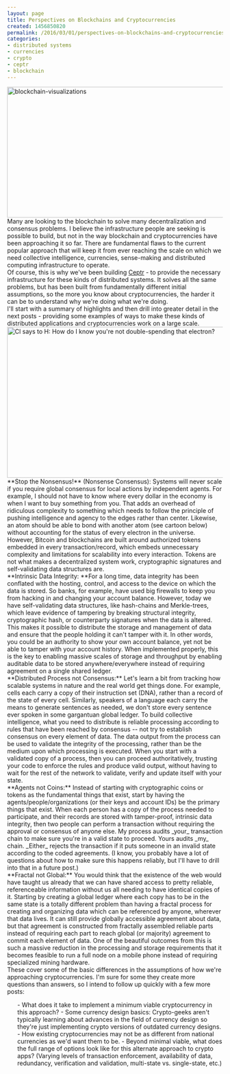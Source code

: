 ```yaml
---
layout: page
title: Perspectives on Blockchains and Cryptocurrencies
created: 1456850820
permalink: /2016/03/01/perspectives-on-blockchains-and-cryptocurrencies
categories:
- distributed systems
- currencies
- crypto
- ceptr
- blockchain
---
```

<div><img alt="blockchain-visualizations" src="https://cdn-images-1.medium.com/max/1000/1*1lsXLGDJEBsaZfoytza3CQ.jpeg" style="width: 760px; height: 305px;">Many are looking to the blockchain to solve many decentralization and consensus problems. I believe the infrastructure people are seeking is possible to build, but not in the way blockchain and cryptocurrencies have been approaching it so far.  There are fundamental flaws to the current popular approach that will keep it from ever reaching the scale on which we need collective intelligence, currencies, sense-making and distributed computing infrastructure to operate. </div><div> </div><div>Of course, this is why we've been building <a href="http://ceptr.org">Ceptr</a> - to provide the necessary infrastructure for these kinds of distributed systems. It solves all the same problems, but has been built from fundamentally different initial assumptions, so the more you know about cryptocurrencies, the harder it can be to understand why we're doing what we're doing.</div><div> </div><div>I'll start with a summary of highlights and then drill into greater detail in the next posts - providing some examples of ways to make these kinds of distributed applications and cryptocurrencies work on a large scale.</div><div> </div><div><img alt="Cl says to H: How do I know you're not double-spending that electron?" src="https://cdn-images-1.medium.com/max/1500/1*Dz70hK-Q_tihH94o74Qk6A.png" style="width: 760px; height: 352px;"></div><div><!--break--></div><div>**Stop the Nonsensus!** (Nonsense Consensus): Systems will never scale if you require global consensus for local actions by independent agents. For example, I should not have to know where every dollar in the economy is when I want to buy something from you. That adds an overhead of ridiculous complexity to something which needs to follow the principle of pushing intelligence and agency to the edges rather than center. Likewise, an atom should be able to bond with another atom (see cartoon below) without accounting for the status of every electron in the universe. However, Bitcoin and blockchains are built around authorized tokens embedded in every transaction/record, which embeds unnecessary complexity and limitations for scalability into every interaction. Tokens are not what makes a decentralized system work, cryptographic signatures and self-validating data structures are.</div><div> </div><div>**Intrinsic Data Integrity: **For a long time, data integrity has been conflated with the hosting, control, and access to the device on which the data is stored. So banks, for example, have used big firewalls to keep you from hacking in and changing your account balance. However, today we have self-validating data structures, like hash-chains and Merkle-trees, which leave evidence of tampering by breaking structural integrity, cryptographic hash, or counterparty signatures when the data is altered. This makes it possible to distribute the storage and management of data and ensure that the people holding it can't tamper with it. In other words, you could be an authority to show your own account balance, yet not be able to tamper with your account history. When implemented properly, this is the key to enabling massive scales of storage and throughput by enabling auditable data to be stored anywhere/everywhere instead of requiring agreement on a single shared ledger.</div><div> </div><div>**Distributed Process not Consensus:** Let's learn a bit from tracking how scalable systems in nature and the real world get things done.  For example, cells each carry a copy of their instruction set (DNA), rather than a record of the state of every cell. Similarly, speakers of a language each carry the means to generate sentences as needed, we don't store every sentence ever spoken in some gargantuan global ledger. To build collective intelligence, what you need to distribute is reliable processing according to rules that have been reached by consensus -- not try to establish consensus on every element of data. The data output from the process can be used to validate the integrity of the processing, rather than be the medium upon which processing is executed. When you start with a validated copy of a process, then you can proceed authoritatively, trusting your code to enforce the rules and produce valid output, without having to wait for the rest of the network to validate, verify and update itself with your state.</div><div> </div><div>**Agents not Coins:** Instead of starting with cryptographic coins or tokens as the fundamental things that exist, start by having the agents/people/organizations (or their keys and account IDs) be the primary things that exist. When each person has a copy of the process needed to participate, and their records are stored with tamper-proof, intrinsic data integrity, then two people can perform a transaction without requiring the approval or consensus of anyone else. My process audits _your_ transaction chain to make sure you're in a valid state to proceed. Yours audits _my_ chain. _Either_ rejects the transaction if it puts someone in an invalid state according to the coded agreements. (I know, you probably have a lot of questions about how to make sure this happens reliably, but I'll have to drill into that in a future post.)</div><div> </div><div>**Fractal not Global:** You would think that the existence of the web would have taught us already that we can have shared access to pretty reliable, referenceable information without us all needing to have  identical copies of it. Starting by creating a global ledger where each copy has to be in the same state is a totally different problem than having a fractal process for creating and organizing data which can be referenced by anyone, wherever that data lives. It can still provide globally accessible agreement about data, but that agreement is constructed from fractally assembled reliable parts instead of requiring each part to reach global (or majority) agreement to commit each element of data. One of the beautiful outcomes from this is such a massive reduction in the processing and storage requirements that it becomes feasible to run a full node on a mobile phone instead of requiring specialized mining hardware.</div><div> </div><div>These cover some of the basic differences in the assumptions of how we're approaching cryptocurrencies. I'm sure for some they create more questions than answers, so I intend to follow up quickly with a few more posts:</div><ol>
- What does it take to implement a minimum viable cryptocurrency in this approach?
- Some currency design basics: Crypto-geeks aren't typically learning about advances in the field of currency design so they're just implementing crypto versions of outdated currency designs.
- How existing cryptocurrencies may not be as different from national currencies as we'd want them to be.
- Beyond minimal viable, what does the full range of options look like for this alternate approach to crypto apps? (Varying levels of transaction enforcement, availability of data, redundancy, verification and validation, multi-state vs. single-state, etc.)</ol><div> </div>
